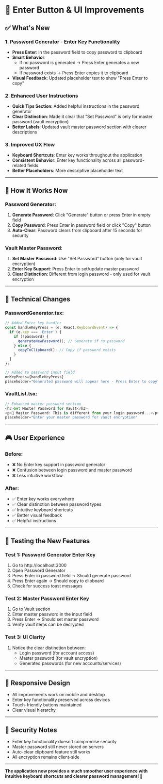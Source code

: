 # 🚀 Enter Button & UI Improvements

## ✅ **What's New**

### **1. Password Generator - Enter Key Functionality**
- **Press Enter**: In the password field to copy password to clipboard
- **Smart Behavior**: 
  - If no password is generated → Press Enter generates a new password
  - If password exists → Press Enter copies it to clipboard
- **Visual Feedback**: Updated placeholder text to show "Press Enter to copy"

### **2. Enhanced User Instructions**
- **Quick Tips Section**: Added helpful instructions in the password generator
- **Clear Distinction**: Made it clear that "Set Password" is only for master password (vault encryption)
- **Better Labels**: Updated vault master password section with clearer descriptions

### **3. Improved UX Flow**
- **Keyboard Shortcuts**: Enter key works throughout the application
- **Consistent Behavior**: Enter key functionality across all password-related fields
- **Better Placeholders**: More descriptive placeholder text

---

## 🎯 **How It Works Now**

### **Password Generator:**
1. **Generate Password**: Click "Generate" button or press Enter in empty field
2. **Copy Password**: Press Enter in password field or click "Copy" button
3. **Auto-Clear**: Password clears from clipboard after 15 seconds for security

### **Vault Master Password:**
1. **Set Master Password**: Use "Set Password" button (only for vault encryption)
2. **Enter Key Support**: Press Enter to set/update master password
3. **Clear Distinction**: Different from login password - only used for vault encryption

---

## 🔧 **Technical Changes**

### **PasswordGenerator.tsx:**
```typescript
// Added Enter key handler
const handleKeyPress = (e: React.KeyboardEvent) => {
  if (e.key === 'Enter') {
    if (!password) {
      generateNewPassword(); // Generate if no password
    } else {
      copyToClipboard(); // Copy if password exists
    }
  }
};

// Added to password input field
onKeyPress={handleKeyPress}
placeholder="Generated password will appear here - Press Enter to copy"
```

### **VaultList.tsx:**
```typescript
// Enhanced master password section
<h3>Set Master Password for Vault</h3>
<p>🔐 Master Password: This is different from your login password...</p>
placeholder="Enter your master password for vault encryption"
```

---

## 🎮 **User Experience**

### **Before:**
- ❌ No Enter key support in password generator
- ❌ Confusion between login password and master password
- ❌ Less intuitive workflow

### **After:**
- ✅ Enter key works everywhere
- ✅ Clear distinction between password types
- ✅ Intuitive keyboard shortcuts
- ✅ Better visual feedback
- ✅ Helpful instructions

---

## 🧪 **Testing the New Features**

### **Test 1: Password Generator Enter Key**
1. Go to http://localhost:3000
2. Open Password Generator
3. Press Enter in password field → Should generate password
4. Press Enter again → Should copy to clipboard
5. Check for success toast messages

### **Test 2: Master Password Enter Key**
1. Go to Vault section
2. Enter master password in the input field
3. Press Enter → Should set master password
4. Verify vault items can be decrypted

### **Test 3: UI Clarity**
1. Notice the clear distinction between:
   - Login password (for account access)
   - Master password (for vault encryption)
   - Generated passwords (for new accounts/services)

---

## 📱 **Responsive Design**
- All improvements work on mobile and desktop
- Enter key functionality preserved across devices
- Touch-friendly buttons maintained
- Clear visual hierarchy

---

## 🔐 **Security Notes**
- Enter key functionality doesn't compromise security
- Master password still never stored on servers
- Auto-clear clipboard feature still works
- All encryption remains client-side

---

**The application now provides a much smoother user experience with intuitive keyboard shortcuts and clearer password management! 🎉**
